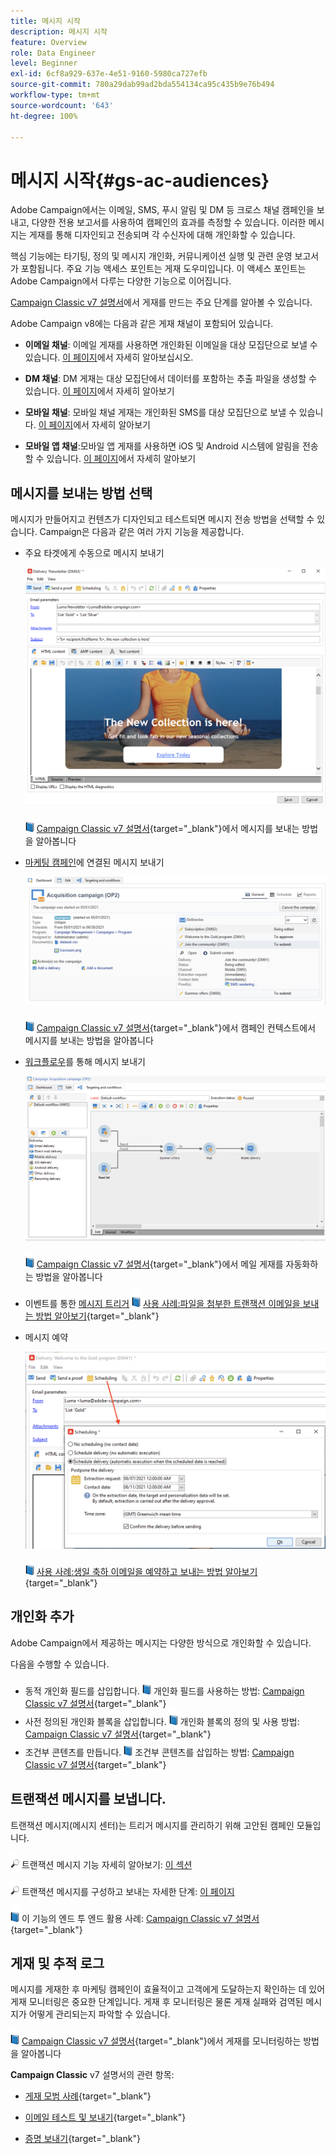 ```yaml
---
title: 메시지 시작
description: 메시지 시작
feature: Overview
role: Data Engineer
level: Beginner
exl-id: 6cf8a929-637e-4e51-9160-5980ca727efb
source-git-commit: 780a29dab99ad2bda554134ca95c435b9e76b494
workflow-type: tm+mt
source-wordcount: '643'
ht-degree: 100%

---
```


# 메시지 시작{#gs-ac-audiences}

Adobe Campaign에서는 이메일, SMS, 푸시 알림 및 DM 등 크로스 채널 캠페인을 보내고, 다양한 전용 보고서를 사용하여 캠페인의 효과를 측정할 수 있습니다. 이러한 메시지는 게재를 통해 디자인되고 전송되며 각 수신자에 대해 개인화할 수 있습니다.

핵심 기능에는 타기팅, 정의 및 메시지 개인화, 커뮤니케이션 실행 및 관련 운영 보고서가 포함됩니다. 주요 기능 액세스 포인트는 게재 도우미입니다. 이 액세스 포인트는 Adobe Campaign에서 다루는 다양한 기능으로 이어집니다.

[Campaign Classic v7 설명서](https://experienceleague.adobe.com/docs/campaign-classic/using/sending-messages/key-steps-when-creating-a-delivery/steps-about-delivery-creation-steps.html?lang=ko)에서 게재를 만드는 주요 단계를 알아볼 수 있습니다.

Adobe Campaign v8에는 다음과 같은 게재 채널이 포함되어 있습니다.

* **이메일 채널**: 이메일 게재를 사용하면 개인화된 이메일을 대상 모집단으로 보낼 수 있습니다. [이 페이지](../send/email.md)에서 자세히 알아보십시오.

* **DM 채널**: DM 게재는 대상 모집단에서 데이터를 포함하는 추출 파일을 생성할 수 있습니다.  [이 페이지](../send/direct-mail.md)에서 자세히 알아보기

* **모바일 채널**: 모바일 채널 게재는 개인화된 SMS를 대상 모집단으로 보낼 수 있습니다.  [이 페이지](../send/sms.md)에서 자세히 알아보기

* **모바일 앱 채널**:모바일 앱 게재를 사용하면 iOS 및 Android 시스템에 알림을 전송할 수 있습니다.  [이 페이지](../send/push.md)에서 자세히 알아보기

<!--
* **LINE channel**: LINE deliveries let you send messages on LINE, an instant messaging application available on all smartphones. Learn more in [this page](../send/line.md)
-->

## 메시지를 보내는 방법 선택

메시지가 만들어지고 컨텐츠가 디자인되고 테스트되면 메시지 전송 방법을 선택할 수 있습니다. Campaign은 다음과 같은 여러 가지 기능을 제공합니다.

* 주요 타겟에게 수동으로 메시지 보내기

   ![](assets/send-email.png)

   ![](../assets/do-not-localize/book.png)  [Campaign Classic v7 설명서](https://experienceleague.adobe.com/docs/campaign-classic/using/sending-messages/sending-emails/sending-an-email/sending-messages.html?lang=ko){target=&quot;_blank&quot;}에서 메시지를 보내는 방법을 알아봅니다

* [마케팅 캠페인](campaigns.md)에 연결된 메시지 보내기

   ![](assets/deliveries-in-a-campaign.png)

   ![](../assets/do-not-localize/book.png)  [Campaign Classic v7 설명서](https://experienceleague.adobe.com/docs/campaign-classic/using/orchestrating-campaigns/orchestrate-campaigns/marketing-campaign-deliveries.html?lang=ko){target=&quot;_blank&quot;}에서 캠페인 컨텍스트에서 메시지를 보내는 방법을 알아봅니다

* [워크플로우](../config/workflows.md)를 통해 메시지 보내기

   ![](assets/send-in-a-wf.png)

   ![](../assets/do-not-localize/book.png)  [Campaign Classic v7 설명서](https://experienceleague.adobe.com/docs/campaign-classic/using/automating-with-workflows/action-activities/delivery.html?lang=ko){target=&quot;_blank&quot;}에서 메일 게재를 자동화하는 방법을 알아봅니다

* 이벤트를 통한 [메시지 트리거](../send/transactional.md)
   ![](../assets/do-not-localize/book.png) [사용 사례:파일을 첨부한 트랜잭션 이메일을 보내는 방법 알아보기](https://experienceleague.adobe.com/docs/campaign-classic/using/transactional-messaging/transactional-email-with-attachments.html?lang=ko){target=&quot;_blank&quot;}

* 메시지 예약

   ![](assets/schedule-send.png)

   ![](../assets/do-not-localize/book.png) [사용 사례:생일 축하 이메일을 예약하고 보내는 방법 알아보기](https://experienceleague.adobe.com/docs/campaign-classic/using/automating-with-workflows/use-cases/deliveries/sending-a-birthday-email.html?lang=ko){target=&quot;_blank&quot;}


## 개인화 추가

Adobe Campaign에서 제공하는 메시지는 다양한 방식으로 개인화할 수 있습니다.

다음을 수행할 수 있습니다.

* 동적 개인화 필드를 삽입합니다.
   ![](../assets/do-not-localize/book.png) 개인화 필드를 사용하는 방법: [Campaign Classic v7 설명서](https://experienceleague.adobe.com/docs/campaign-classic/using/sending-messages/personalizing-deliveries/personalization-fields.html?lang=ko){target=&quot;_blank&quot;}
* 사전 정의된 개인화 블록을 삽입합니다.
   ![](../assets/do-not-localize/book.png) 개인화 블록의 정의 및 사용 방법: [Campaign Classic v7 설명서](https://experienceleague.adobe.com/docs/campaign-classic/using/sending-messages/personalizing-deliveries/personalization-blocks.html?lang=ko){target=&quot;_blank&quot;}
* 조건부 콘텐츠를 만듭니다.
   ![](../assets/do-not-localize/book.png) 조건부 콘텐츠를 삽입하는 방법: [Campaign Classic v7 설명서](https://experienceleague.adobe.com/docs/campaign-classic/using/sending-messages/personalizing-deliveries/conditional-content.html?lang=ko){target=&quot;_blank&quot;}

## 트랜잭션 메시지를 보냅니다.

트랜잭션 메시지(메시지 센터)는 트리거 메시지를 관리하기 위해 고안된 캠페인 모듈입니다.

![](../assets/do-not-localize/glass.png) 트랜잭션 메시지 기능 자세히 알아보기: [이 섹션](../dev/architecture.md#transac-msg-archi)

![](../assets/do-not-localize/glass.png) 트랜잭션 메시지를 구성하고 보내는 자세한 단계: [이 페이지](../send/transactional.md)

![](../assets/do-not-localize/book.png) 이 기능의 엔드 투 엔드 활용 사례: [Campaign Classic v7 설명서](https://experienceleague.adobe.com/docs/campaign-classic/using/transactional-messaging/transactional-email-with-attachments.html?lang=ko){target=&quot;_blank&quot;}

## 게재 및 추적 로그

메시지를 게재한 후 마케팅 캠페인이 효율적이고 고객에게 도달하는지 확인하는 데 있어 게재 모니터링은 중요한 단계입니다. 게재 후 모니터링은 물론 게재 실패와 검역된 메시지가 어떻게 관리되는지 파악할 수 있습니다.

![](../assets/do-not-localize/book.png)  [Campaign Classic v7 설명서](https://experienceleague.adobe.com/docs/campaign-classic/using/sending-messages/monitoring-deliveries/about-delivery-monitoring.html?lang=ko){target=&quot;_blank&quot;}에서 게재를 모니터링하는 방법을 알아봅니다


**Campaign Classic** v7 설명서의 관련 항목:

* [게재 모범 사례](https://experienceleague.adobe.com/docs/campaign-classic/using/sending-messages/key-steps-when-creating-a-delivery/delivery-bestpractices/delivery-best-practices.html?lang=ko){target=&quot;_blank&quot;}

* [이메일 테스트 및 보내기](https://experienceleague.adobe.com/docs/campaign-classic/using/sending-messages/sending-emails/sending-an-email/sending-messages.html){target=&quot;_blank&quot;}

* [증명 보내기](https://experienceleague.adobe.com/docs/campaign-classic/using/sending-messages/key-steps-when-creating-a-delivery/steps-validating-the-delivery.html?lang=ko){target=&quot;_blank&quot;}
